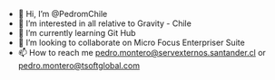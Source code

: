 - 👋 Hi, I’m @PedromChile
- 👀 I’m interested in all relative to Gravity - Chile
- 🌱 I’m currently learning Git Hub
- 💞️ I’m looking to collaborate on Micro Focus Enterpriser Suite
- 📫 How to reach me pedro.montero@servexternos.santander.cl  or pedro.montero@tsoftglobal.com
<!---
PedromChile/PedromChile is a ✨ special ✨ repository because its `README.md` (this file) appears on your GitHub profile.
You can click the Preview link to take a look at your changes.
--->
